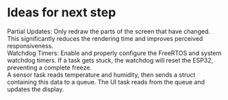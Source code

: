 # Ideas for next step #
Partial Updates: Only redraw the parts of the screen that have changed. This significantly reduces the rendering time and improves perceived responsiveness.<br>
Watchdog Timers: Enable and properly configure the FreeRTOS and system watchdog timers. If a task gets stuck, the watchdog will reset the ESP32, preventing a complete freeze.<br>
A sensor task reads temperature and humidity, then sends a struct containing this data to a queue. The UI task reads from the queue and updates the display.<br>